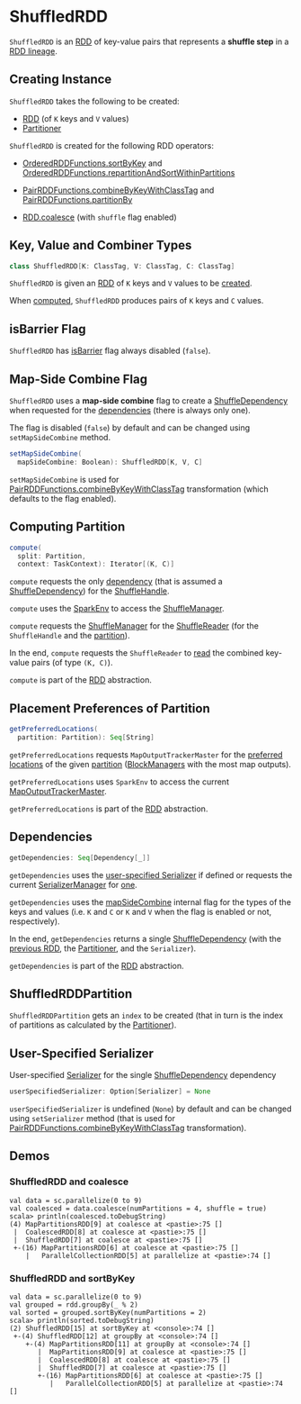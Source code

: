# ShuffledRDD

`ShuffledRDD` is an [RDD](RDD.md) of key-value pairs that represents a **shuffle step** in a [RDD lineage](lineage.md).

## Creating Instance

`ShuffledRDD` takes the following to be created:

* <span id="prev"> [RDD](RDD.md) (of `K` keys and `V` values)
* <span id="part"> [Partitioner](Partitioner.md)

`ShuffledRDD` is created for the following RDD operators:

* [OrderedRDDFunctions.sortByKey](OrderedRDDFunctions.md#sortByKey) and [OrderedRDDFunctions.repartitionAndSortWithinPartitions](OrderedRDDFunctions.md#repartitionAndSortWithinPartitions)

* [PairRDDFunctions.combineByKeyWithClassTag](PairRDDFunctions.md#combineByKeyWithClassTag) and [PairRDDFunctions.partitionBy](PairRDDFunctions.md#partitionBy)

* [RDD.coalesce](spark-rdd-transformations.md#coalesce) (with `shuffle` flag enabled)

## Key, Value and Combiner Types

```scala
class ShuffledRDD[K: ClassTag, V: ClassTag, C: ClassTag]
```

`ShuffledRDD` is given an [RDD](#prev) of `K` keys and `V` values to be [created](#creating-instance).

When [computed](#compute), `ShuffledRDD` produces pairs of `K` keys and `C` values.

## <span id="isBarrier"> isBarrier Flag

`ShuffledRDD` has [isBarrier](RDD.md#isBarrier) flag always disabled (`false`).

## <span id="mapSideCombine"><span id="setMapSideCombine"> Map-Side Combine Flag

`ShuffledRDD` uses a **map-side combine** flag to create a [ShuffleDependency](ShuffleDependency.md) when requested for the [dependencies](#getDependencies) (there is always only one).

The flag is disabled (`false`) by default and can be changed using `setMapSideCombine` method.

```scala
setMapSideCombine(
  mapSideCombine: Boolean): ShuffledRDD[K, V, C]
```

`setMapSideCombine` is used for [PairRDDFunctions.combineByKeyWithClassTag](PairRDDFunctions.md#combineByKeyWithClassTag) transformation (which defaults to the flag enabled).

## <span id="compute"> Computing Partition

```scala
compute(
  split: Partition,
  context: TaskContext): Iterator[(K, C)]
```

`compute` requests the only [dependency](RDD.md#dependencies) (that is assumed a [ShuffleDependency](ShuffleDependency.md)) for the [ShuffleHandle](ShuffleDependency.md#shuffleHandle).

`compute` uses the [SparkEnv](../SparkEnv.md) to access the [ShuffleManager](../SparkEnv.md#shuffleManager).

`compute` requests the [ShuffleManager](../shuffle/ShuffleManager.md#shuffleManager) for the [ShuffleReader](../shuffle/ShuffleManager.md#getReader) (for the `ShuffleHandle` and the [partition](Partition.md)).

In the end, `compute` requests the `ShuffleReader` to [read](../shuffle/ShuffleReader.md#read) the combined key-value pairs (of type `(K, C)`).

`compute` is part of the [RDD](RDD.md#compute) abstraction.

## <span id="getPreferredLocations"> Placement Preferences of Partition

```scala
getPreferredLocations(
  partition: Partition): Seq[String]
```

`getPreferredLocations` requests `MapOutputTrackerMaster` for the [preferred locations](../scheduler/MapOutputTrackerMaster.md#getPreferredLocationsForShuffle) of the given [partition](Partition.md) ([BlockManagers](../storage/BlockManager.md) with the most map outputs).

`getPreferredLocations` uses `SparkEnv` to access the current [MapOutputTrackerMaster](../SparkEnv.md#mapOutputTracker).

`getPreferredLocations` is part of the [RDD](RDD.md#compute) abstraction.

## <span id="getDependencies"> Dependencies

```scala
getDependencies: Seq[Dependency[_]]
```

`getDependencies` uses the [user-specified Serializer](#userSpecifiedSerializer) if defined or requests the current [SerializerManager](../serializer/SerializerManager.md) for [one](../serializer/SerializerManager.md#getSerializer).

`getDependencies` uses the [mapSideCombine](#mapSideCombine) internal flag for the types of the keys and values (i.e. `K` and `C` or `K` and `V` when the flag is enabled or not, respectively).

In the end, `getDependencies` returns a single [ShuffleDependency](ShuffleDependency.md) (with the [previous RDD](#prev), the [Partitioner](#part), and the `Serializer`).

`getDependencies` is part of the [RDD](RDD.md#getDependencies) abstraction.

## <span id="ShuffledRDDPartition"> ShuffledRDDPartition

`ShuffledRDDPartition` gets an `index` to be created (that in turn is the index of partitions as calculated by the [Partitioner](#part)).

## <span id="userSpecifiedSerializer"> User-Specified Serializer

User-specified [Serializer](../serializer/Serializer.md) for the single [ShuffleDependency](ShuffleDependency.md) dependency

```scala
userSpecifiedSerializer: Option[Serializer] = None
```

`userSpecifiedSerializer` is undefined (`None`) by default and can be changed using `setSerializer` method (that is used for [PairRDDFunctions.combineByKeyWithClassTag](PairRDDFunctions.md#combineByKeyWithClassTag) transformation).

## Demos

### ShuffledRDD and coalesce

```text
val data = sc.parallelize(0 to 9)
val coalesced = data.coalesce(numPartitions = 4, shuffle = true)
scala> println(coalesced.toDebugString)
(4) MapPartitionsRDD[9] at coalesce at <pastie>:75 []
 |  CoalescedRDD[8] at coalesce at <pastie>:75 []
 |  ShuffledRDD[7] at coalesce at <pastie>:75 []
 +-(16) MapPartitionsRDD[6] at coalesce at <pastie>:75 []
    |   ParallelCollectionRDD[5] at parallelize at <pastie>:74 []
```

### ShuffledRDD and sortByKey

```text
val data = sc.parallelize(0 to 9)
val grouped = rdd.groupBy(_ % 2)
val sorted = grouped.sortByKey(numPartitions = 2)
scala> println(sorted.toDebugString)
(2) ShuffledRDD[15] at sortByKey at <console>:74 []
 +-(4) ShuffledRDD[12] at groupBy at <console>:74 []
    +-(4) MapPartitionsRDD[11] at groupBy at <console>:74 []
       |  MapPartitionsRDD[9] at coalesce at <pastie>:75 []
       |  CoalescedRDD[8] at coalesce at <pastie>:75 []
       |  ShuffledRDD[7] at coalesce at <pastie>:75 []
       +-(16) MapPartitionsRDD[6] at coalesce at <pastie>:75 []
          |   ParallelCollectionRDD[5] at parallelize at <pastie>:74 []
```
